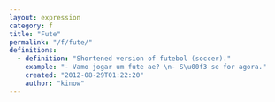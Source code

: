 ```yaml
---
layout: expression
category: f
title: "Fute"
permalink: "/f/fute/"
definitions:
  - definition: "Shortened version of futebol (soccer)."
    example: "- Vamo jogar um fute ae? \n- S\u00f3 se for agora."
    created: "2012-08-29T01:22:20"
    author: "kinow"
---
```

